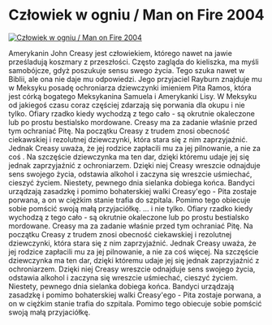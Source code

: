 Człowiek w ogniu / Man on Fire 2004 
=============
[![Człowiek w ogniu / Man on Fire 2004 ](http://vidos.pl/images/player.gif)](http://vidos.pl/czlowiek-w-ogniu-man-on-fire-2004)

 Amerykanin John Creasy jest człowiekiem, którego nawet na jawie prześladują koszmary z przeszłości. Często zagląda do kieliszka, ma myśli samobójcze, gdyż poszukuje sensu swego życia. Tego szuka nawet w Biblii, ale ona nie daje mu odpowiedzi. Jego przyjaciel Rayburn znajduje mu w Meksyku posadę ochroniarza dziewczynki imieniem Pita Ramos, która jest córką bogatego Meksykanina Samuela i Amerykanki Lisy. W Meksyku od jakiegoś czasu coraz częściej zdarzają się porwania dla okupu i nie tylko. Ofiary rzadko kiedy wychodzą z tego cało - są okrutnie okaleczone lub po prostu bestialsko mordowane. Creasy ma za zadanie właśnie przed tym ochraniać Pitę. Na początku Creasy z trudem znosi obecność ciekawskiej i rezolutnej dziewczynki, która stara się z nim zaprzyjaźnić. Jednak Creasy uważa, że jej rodzice zapłacili mu za jej pilnowanie, a nie za coś . Na szczęście dziewczynka ma ten dar, dzięki któremu udaje jej się jednak zaprzyjaźnić z ochroniarzem. Dzięki niej Creasy wreszcie odnajduje sens swojego życia, odstawia alkohol i zaczyna się wreszcie uśmiechać, cieszyć życiem. Niestety, pewnego dnia sielanka dobiega końca. Bandyci urządzają zasadzkę i pomimo bohaterskiej walki Creasy'ego - Pita zostaje porwana, a on w ciężkim stanie trafia do szpitala. Pomimo tego obiecuje sobie pomścić swoją małą przyjaciółkę.   ... i nie tylko. Ofiary rzadko kiedy wychodzą z tego cało - są okrutnie okaleczone lub po prostu bestialsko mordowane. Creasy ma za zadanie właśnie przed tym ochraniać Pitę. Na początku Creasy z trudem znosi obecność ciekawskiej i rezolutnej dziewczynki, która stara się z nim zaprzyjaźnić. Jednak Creasy uważa, że jej rodzice zapłacili mu za jej pilnowanie, a nie za coś więcej. Na szczęście dziewczynka ma ten dar, dzięki któremu udaje jej się jednak zaprzyjaźnić z ochroniarzem. Dzięki niej Creasy wreszcie odnajduje sens swojego życia, odstawia alkohol i zaczyna się wreszcie uśmiechać, cieszyć życiem. Niestety, pewnego dnia sielanka dobiega końca. Bandyci urządzają zasadzkę i pomimo bohaterskiej walki Creasy'ego - Pita zostaje porwana, a on w ciężkim stanie trafia do szpitala. Pomimo tego obiecuje sobie pomścić swoją małą przyjaciółkę.
